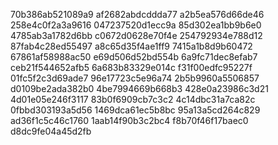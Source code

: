 70b386ab521089a9
af2682abdcddda77
a2b5ea576d66de46
258e4c0f2a3a9616
047237520d1ecc9a
85d302ea1bb9b6e0
4785ab3a1782d6bb
c0672d0628e70f4e
254792934e788d12
87fab4c28ed55497
a8c65d35f4ae1ff9
7415a1b8d9b60472
67861af58988ac50
e69d506d52bd554b
6a9fc71dec8efab7
ceb21f544652afb5
6a683b83329e014c
f31f00edfc95227f
01fc5f2c3d69ade7
96e17723c5e96a74
2b5b9960a5506857
d0109be2ada382b0
4be7994669b668b3
428e0a23986c3d21
4d01e05e246f3117
83b0f6909cb7c3c2
4c14dbc31a7ca82c
0fbbd303193a5d56
1469dca61ec5b8bc
95a13a5cd264c829
ad36f1c5c46c1760
1aab14f90b3c2bc4
f8b70f46f17baec0
d8dc9fe04a45d2fb
